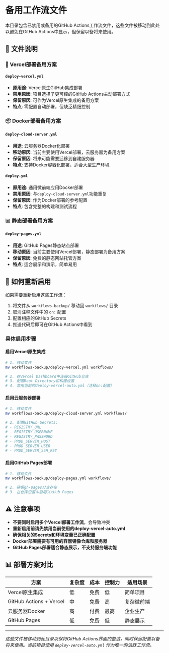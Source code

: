 # 备用工作流文件

本目录包含已禁用或备用的GitHub Actions工作流文件，这些文件被移动到此处以避免在GitHub Actions中显示，但保留以备将来使用。

## 📁 文件说明

### 🚀 Vercel部署备用方案

#### `deploy-vercel.yml`
- **原用途**: Vercel原生GitHub集成部署
- **禁用原因**: 项目选择了更可控的GitHub Actions主动部署方式
- **保留原因**: 可作为Vercel原生集成的备用方案
- **特点**: 零配置自动部署，但缺乏精细控制

### 📦 Docker部署备用方案

#### `deploy-cloud-server.yml`
- **用途**: 云服务器Docker化部署
- **移动原因**: 当前主要使用Vercel部署，云服务器为备用方案
- **保留原因**: 将来可能需要迁移到自建服务器
- **特点**: 支持Docker容器化部署，适合大型生产环境

#### `deploy.yml`
- **原用途**: 通用微前端应用Docker部署
- **禁用原因**: 与`deploy-cloud-server.yml`功能重复
- **保留原因**: 作为Docker部署的参考配置
- **特点**: 包含完整的构建和测试流程

### 📊 静态部署备用方案

#### `deploy-pages.yml`
- **用途**: GitHub Pages静态站点部署
- **移动原因**: 当前主要使用Vercel部署，静态部署为备用方案
- **保留原因**: 免费的静态网站托管方案
- **特点**: 适合展示和演示，简单易用

## 🔄 如何重新启用

如果需要重新启用这些工作流：

1. 将文件从 `workflows-backup/` 移动回 `workflows/` 目录
2. 取消注释文件中的 `on:` 配置
3. 配置相应的GitHub Secrets
4. 推送代码后即可在GitHub Actions中看到

### 具体启用步骤

#### 启用Vercel原生集成
```bash
# 1. 移动文件
mv workflows-backup/deploy-vercel.yml workflows/

# 2. 在Vercel Dashboard中连接GitHub仓库
# 3. 配置Root Directory和构建设置
# 4. 禁用当前的deploy-vercel-auto.yml（注释on:配置）
```

#### 启用云服务器部署
```bash
# 1. 移动文件
mv workflows-backup/deploy-cloud-server.yml workflows/

# 2. 配置GitHub Secrets:
# - REGISTRY_URL
# - REGISTRY_USERNAME  
# - REGISTRY_PASSWORD
# - PROD_SERVER_HOST
# - PROD_SERVER_USER
# - PROD_SERVER_SSH_KEY
```

#### 启用GitHub Pages部署
```bash
# 1. 移动文件
mv workflows-backup/deploy-pages.yml workflows/

# 2. 确保gh-pages分支存在
# 3. 在仓库设置中启用GitHub Pages
```

## ⚠️ 注意事项

- **不要同时启用多个Vercel部署工作流**，会导致冲突
- **重新启用前请先禁用当前使用的deploy-vercel-auto.yml**
- **确保相关的Secrets和环境变量已正确配置**
- **Docker部署需要有可用的容器镜像仓库和服务器**
- **GitHub Pages部署适合静态展示，不支持服务端功能**

## 📊 部署方案对比

| 方案 | 复杂度 | 成本 | 控制力 | 适用场景 |
|------|--------|------|--------|----------|
| Vercel原生集成 | 低 | 免费 | 低 | 简单项目 |
| GitHub Actions + Vercel | 中 | 免费 | 高 | 复杂微前端 |
| 云服务器Docker | 高 | 付费 | 最高 | 企业生产 |
| GitHub Pages | 低 | 免费 | 低 | 静态展示 |

---

*这些文件被移动到此目录以保持GitHub Actions界面的整洁，同时保留配置以备将来使用。当前项目使用 `deploy-vercel-auto.yml` 作为唯一的活跃工作流。*